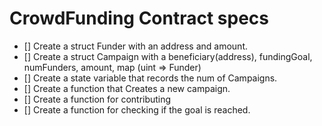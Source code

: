 # CrowdFunding Contract specs

- []  Create a struct Funder with an address and amount.
- []  Create a struct Campaign with a beneficiary(address), fundingGoal, numFunders, amount, map (uint => Funder)
- [] Create a state variable that records the num of Campaigns.
- [] Create a function that Creates a new campaign.
- [] Create a function for contributing
- [] Create a function for checking if the goal is reached.